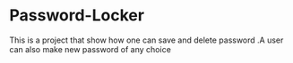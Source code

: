 # Password-Locker
This is a project that show how one can save and delete password .A user can also make new password  of any choice
